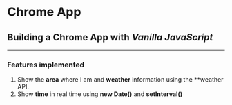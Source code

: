 # Chrome App
## Building a Chrome App with *Vanilla JavaScript*
___
### Features implemented
1. Show the **area** where I am and **weather** information using the **weather API.
2. Show **time** in real time using **new Date()** and **setInterval()**
